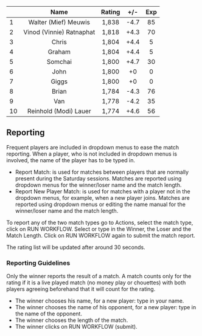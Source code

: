 | |Name|Rating|+/-|Exp|
|-|:--:|:----:|:-:|:-:|
|1|Walter (Mief) Meuwis|1,838|-4.7|85|
|2|Vinod (Vinnie) Ratnaphat|1,818|+4.3|70|
|3|Chris|1,804|+4.4|5|
|4|Graham|1,804|+4.4|5|
|5|Somchai|1,800|+4.7|30|
|6|John|1,800|+0|0|
|7|Giggs|1,800|+0|0|
|8|Brian|1,784|-4.3|76|
|9|Van|1,778|-4.2|35|
|10|Reinhold (Modi) Lauer|1,774|+4.6|56|

 

## Reporting

Frequent players are included in dropdown menus to ease the match reporting.
When a player, who is not included in dropdown menus is involved, the name of the player has to be typed in.

- Report Match:  is used for matches between players that are normally present during the Saturday sessions.
Matches are reported using dropdown menus for the winner/loser name and the match length.
- Report New Player Match:  is used for matches with a player not in the dropdown menus, for example, when a new player joins.
Matches are reported using dropdown menus or editing the name manual for the winner/loser name and the match length.

To report any of the two match types go to Actions, select the match type, click on RUN WORKFLOW.
Select or type in the Winner, the Loser and the Match Length.
Click on RUN WORKFLOW again to submit the match report.

The rating list will be updated after around 30 seconds.

### Reporting Guidelines

Only the winner reports the result of a match.
A match counts only for the rating if it is a live played match (no money play or chouettes)
with both players agreeing beforehand that it will count for the rating.

- The winner chooses his name, for a new player: type in your name.
- The winner chooses the name of his opponent, for a new player: type in the name of the opponent.
- The winner chooses the length of the match.
- The winner clicks on RUN WORKFLOW (submit).
